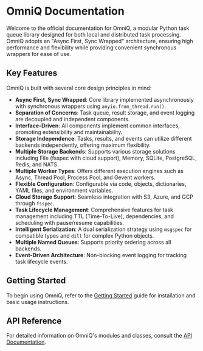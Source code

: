 # OmniQ Documentation

Welcome to the official documentation for OmniQ, a modular Python task queue library designed for both local and distributed task processing. OmniQ adopts an "Async First, Sync Wrapped" architecture, ensuring high performance and flexibility while providing convenient synchronous wrappers for ease of use.

## Key Features

OmniQ is built with several core design principles in mind:

*   **Async First, Sync Wrapped**: Core library implemented asynchronously with synchronous wrappers using `anyio.from_thread.run()`.
*   **Separation of Concerns**: Task queue, result storage, and event logging are decoupled and independent components.
*   **Interface-Driven**: All components implement common interfaces, promoting extensibility and maintainability.
*   **Storage Independence**: Tasks, results, and events can utilize different backends independently, offering maximum flexibility.
*   **Multiple Storage Backends**: Supports various storage solutions including File (fsspec with cloud support), Memory, SQLite, PostgreSQL, Redis, and NATS.
*   **Multiple Worker Types**: Offers different execution engines such as Async, Thread Pool, Process Pool, and Gevent workers.
*   **Flexible Configuration**: Configurable via code, objects, dictionaries, YAML files, and environment variables.
*   **Cloud Storage Support**: Seamless integration with S3, Azure, and GCP through `fsspec`.
*   **Task Lifecycle Management**: Comprehensive features for task management including TTL (Time-To-Live), dependencies, and scheduling with pause/resume capabilities.
*   **Intelligent Serialization**: A dual serialization strategy using `msgspec` for compatible types and `dill` for complex Python objects.
*   **Multiple Named Queues**: Supports priority ordering across all backends.
*   **Event-Driven Architecture**: Non-blocking event logging for tracking task lifecycle events.

## Getting Started

To begin using OmniQ, refer to the [Getting Started](getting_started.md) guide for installation and basic usage instructions.

## API Reference

For detailed information on OmniQ's modules and classes, consult the [API Documentation](api/backends.md).